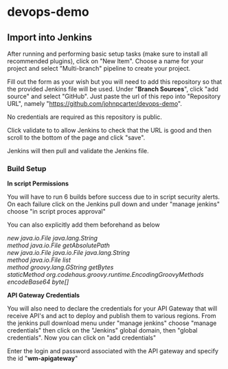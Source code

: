 # devops-demo

## Import into Jenkins

After running and performing basic setup tasks (make sure to install all recommended plugins), click on "New Item".
Choose a name for your project and select "Multi-branch" pipeline to create your project.

Fill out the form as your wish but you will need to add this repository so that the provided Jenkins file will be used.
Under "**Branch Sources**", click "add source" and select "GitHub". Just paste the url of this repo into "Repository URL", namely "https://github.com/johnpcarter/devops-demo".

No credentials are required as this repository is public.

Click validate to to allow Jenkins to check that the URL is good and then scroll to the bottom of the page and click "save".

Jenkins will then pull and validate the Jenkins file.

### Build Setup

**In script Permissions**  

You will have to run 6 builds before success due to in script security alerts. On each failure click on the Jenkins pull down and under "manage jenkins" choose "in script proces approval"

You can also explicitly add them beforehand as below

*new java.io.File java.lang.String*  
*method java.io.File getAbsolutePath*  
*new java.io.File java.io.File java.lang.String*  
*method java.io.File list*  
*method groovy.lang.GString getBytes*  
*staticMethod org.codehaus.groovy.runtime.EncodingGroovyMethods encodeBase64 byte[]*  

**API Gateway Credentials**

You will also need to declare the credentials for your API Gateway that will receive API's and act to deploy and publish them to various regions. From the jenkins pull download menu under "manage jenkins" choose "manage credentials" then click on the "Jenkins" global domain, then "global credentials". Now you can click on "add credentials"

Enter the login and password associated with the API gateway and specify the id "**wm-apigateway**"
